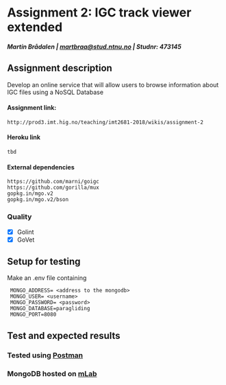 # Assignment 2: IGC track viewer extended

##### Martin Brådalen  |  martbraa@stud.ntnu.no  |  Studnr: 473145

## Assignment description
Develop an online service that will allow users to browse information about IGC files using a NoSQL Database

#### Assignment link: 
    http://prod3.imt.hig.no/teaching/imt2681-2018/wikis/assignment-2
#### Heroku link 
    tbd
    
#### External dependencies
    https://github.com/marni/goigc
    https://github.com/gorilla/mux
    gopkg.in/mgo.v2
    gopkg.in/mgo.v2/bson
 
### Quality
- [x] Golint
- [x] GoVet

## Setup for testing
Make an .env file containing
    
     MONGO_ADDRESS= <address to the mongodb>
     MONGO_USER= <username>
     MONGO_PASSWORD= <password>
     MONGO_DATABASE=paragliding
     MONGO_PORT=8080

## Test and expected results

### Tested using [Postman](https://www.getpostman.com/)
### MongoDB hosted on [mLab](https://mlab.com/home)
